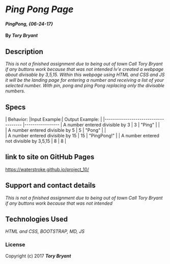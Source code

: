  # _Ping Pong Page_

#### _PingPong, {06-24-17}_

#### By _**Tory Bryant**_

## Description

_This is not a finished assignment due to being out of town Call Tory Bryant if any buttons work because that was not intended_
_Iv'e created a webpage about divisable by 3,5,15. Within this webpage using HTML and CSS and JS it will be the landing page for entering a number and receiving a list of your selected number. With pin, pong and ping Pong replacing only the divisable numbers._

## Specs

|  Behavior: 	                          |Input Example:| Output Example: |
|-------------------------------------	|-----------------
|  A number entered divisible by 3      |      3      	  |   "Ping"     |  	|   	
|  A number entered divisible by 5      |      5          |   "Pong"     |   	|   	
|  A number entered divisible by 15     |      15   	    | "PingPong!"  |
|  A number entered not divisible by 3,5,15 	|      8    |   8          |


## link to site on GitHub Pages

https://waterstroke.github.io/project_10/

## Support and contact details

  _This is not a finished assignment due to being out of town Call Tory Bryant if any buttons work because that was not intended_

## Technologies Used

_HTML and CSS, BOOTSTRAP, MD, JS_

### License


Copyright (c) 2017 **_Tory Bryant_**
